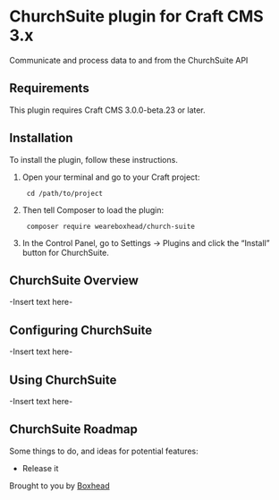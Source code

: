# ChurchSuite plugin for Craft CMS 3.x

Communicate and process data to and from the ChurchSuite API

## Requirements

This plugin requires Craft CMS 3.0.0-beta.23 or later.

## Installation

To install the plugin, follow these instructions.

1. Open your terminal and go to your Craft project:

        cd /path/to/project

2. Then tell Composer to load the plugin:

        composer require weareboxhead/church-suite

3. In the Control Panel, go to Settings → Plugins and click the “Install” button for ChurchSuite.

## ChurchSuite Overview

-Insert text here-

## Configuring ChurchSuite

-Insert text here-

## Using ChurchSuite

-Insert text here-

## ChurchSuite Roadmap

Some things to do, and ideas for potential features:

* Release it

Brought to you by [Boxhead](https://boxhead.io)
